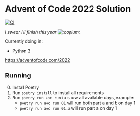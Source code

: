 # Advent of Code 2022 Solution

[![CI](https://github.com/noaione/advent-of-code-2022/actions/workflows/ci.yml/badge.svg)](https://github.com/noaione/advent-of-code-2022/actions/workflows/ci.yml)

*I swear I'll finish this year ![:copium:](https://cdn.discordapp.com/emojis/817726084363583508.png?size=24&quality=lossless)*

Currently doing in:
- Python 3

https://adventofcode.com/2022

## Running
0. Install Poetry
1. Run `poetry install` to install all requirements
2. Run `poetry run aoc run` to show all available days, example:
    - `poetry run aoc run 01` will run both part a and b on day 1
    - `poetry run aoc run 01.a` will run part a on day 1